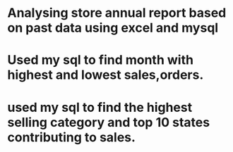 # Analysing store annual report based on past data using excel and mysql
# Used my sql to find month with highest and lowest sales,orders.
# used my sql to find the highest selling category and top 10 states contributing to sales.
